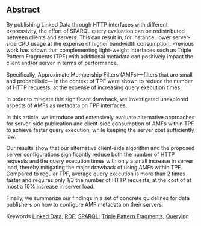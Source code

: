## Abstract
<!-- Context      -->
By publishing Linked Data through HTTP interfaces with different expressivity,
the effort of SPARQL query evaluation can be redistributed between clients and servers.
This can result in, for instance,
lower server-side CPU usage at the expense of higher bandwidth consumption.
Previous work has shown that complementing light-weight interfaces
such as Triple Pattern Fragments (TPF) with additional metadata
can positively impact the client and/or server in terms of performance.
<!-- Need         -->
Specifically, Approximate Membership Filters (AMFs)—filters that are small
and probabilistic— in the context of TPF were shown to reduce the number of HTTP requests,
at the expense of increasing query execution times.
<!-- Task         -->
In order to mitigate this significant drawback,
we investigated unexplored aspects of AMFs as metadata on TPF interfaces.
<!-- Object       -->
In this article, we introduce and extensively evaluate alternative approaches
for server-side publication and client-side consumption of AMFs within TPF
to achieve faster query execution, while keeping the server cost sufficiently low.
<!-- Findings     -->
Our results show that our alternative client-side algorithm
and the proposed server configurations significantly reduce
both the number of HTTP requests and the query execution times
with only a small increase in server load,
thereby mitigating the major drawback of using AMFs within TPF.
Compared to regular TPF, average query execution is more than 2 times faster
and requires only 1/3 the number of HTTP requests,
at the cost of at most a 10% increase in server load.
<!-- Conclusion   -->
Finally, we summarize our findings in a set of concrete guidelines for data publishers
on how to configure AMF metadata on their servers.
<!-- Perspectives -->

<span id="keywords" rel="schema:about"><span class="title">Keywords</span>
<a href="https://en.wikipedia.org/wiki/Linked_Data" resource="http://dbpedia.org/resource/Linked_Data">Linked Data</a>;
<a href="https://en.wikipedia.org/wiki/Resource_Description_Framework" resource="http://dbpedia.org/resource/Resource_Description_Framework">RDF</a>;
<a href="https://en.wikipedia.org/wiki/SPARQL" resource="http://dbpedia.org/resource/SPARQL">SPARQL</a>;
<a href="https://linkeddatafragments.org/concept/" resource="https://linkeddatafragments.org/concept/">Triple Pattern Fragments</a>;
<a href="https://en.wikipedia.org/wiki/Query" resource="http://dbpedia.org/resource/Query">Querying</a>
</span>

